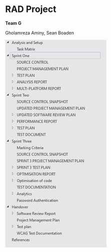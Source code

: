 # RAD Project
**Team G**

Gholamreza Aminy, Sean Boaden

![Table Of Contents](Handover/Master%20ToC.png)
